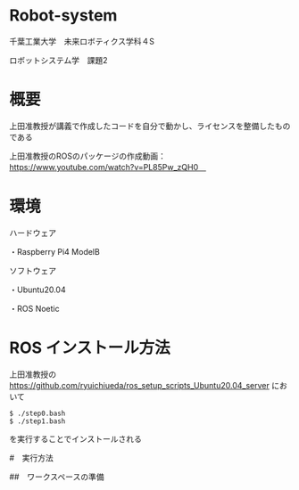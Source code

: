 # Robot-system
千葉工業大学　未来ロボティクス学科４S

ロボットシステム学　課題2

# 概要
上田准教授が講義で作成したコードを自分で動かし、ライセンスを整備したものである

上田准教授のROSのパッケージの作成動画：https://www.youtube.com/watch?v=PL85Pw_zQH0　

# 環境
ハードウェア

・Raspberry Pi4 ModelB

ソフトウェア

・Ubuntu20.04

・ROS Noetic

# ROS インストール方法

上田准教授の https://github.com/ryuichiueda/ros_setup_scripts_Ubuntu20.04_server において
```
$ ./step0.bash
$ ./step1.bash
```
を実行することでインストールされる

#　実行方法

##　ワークスペースの準備




